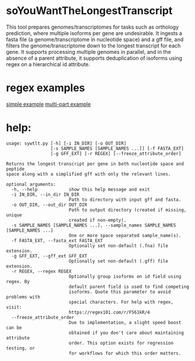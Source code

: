 # soYouWantTheLongestTranscript

This tool prepares genomes/transcriptomes for tasks such as orthology prediction, where multiple isoforms per gene are undesirable. It ingests a fasta file (a genome/transcriptome in nucleotide space) and a gff file, and filters the genome/transcriptome down to the longest transcript for each gene. It supports processing multiple genomes in parallel, and in the absence of a parent attribute, it supports deduplication of isoforms using regex on a hierarchical id attribute.

# regex examples
[simple example](https://regex101.com/r/bXMjIj/2)
[multi-part example](https://regex101.com/r/F561kR/4)

# help:

```
usage: sywtlt.py [-h] [-i IN_DIR] [-o OUT_DIR]
                 [-s SAMPLE_NAMES [SAMPLE_NAMES ...]] [-f FASTA_EXT]
                 [-g GFF_EXT] [-r REGEX] [--freeze_attribute_order]

Returns the longest transcript per gene in both nucleotide space and peptide
space along with a simplified gff with only the relevant lines.

optional arguments:
  -h, --help            show this help message and exit
  -i IN_DIR, --in_dir IN_DIR
                        Path to directory with input gff and fasta.
  -o OUT_DIR, --out_dir OUT_DIR
                        Path to output directory (created if missing, unique
                        created if non-empty).
  -s SAMPLE_NAMES [SAMPLE_NAMES ...], --sample_names SAMPLE_NAMES [SAMPLE_NAMES ...]
                        One or more space separated sample_name(s).
  -f FASTA_EXT, --fasta_ext FASTA_EXT
                        Optionally set non-default (.fna) file extension.
  -g GFF_EXT, --gff_ext GFF_EXT
                        Optionally set non-default (.gff) file extension.
  -r REGEX, --regex REGEX
                        Optionally group isoforms on id field using regex. By
                        default parent field is used to find competing
                        isoforms. Quote this parameter to avoid problems with
                        special characters. For help with regex, visit:
                        https://regex101.com/r/F561kR/4
  --freeze_attribute_order
                        Due to implementation, a slight speed boost can be
                        obtained if you don't care about maintaining attribute
                        order. This option exists for regression testing, or
                        for workflows for which this order matters.

```
